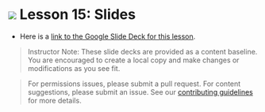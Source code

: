 
# ![](https://ga-dash.s3.amazonaws.com/production/assets/logo-9f88ae6c9c3871690e33280fcf557f33.png) Lesson 15: Slides

- Here is a [link to the Google Slide Deck for this lesson](https://docs.google.com/presentation/d/1227NIrOGjH8pc8hmY5CwyOkuiDB57aqrnDxZWAwcSQA/edit?usp=sharing).

> Instructor Note: These slide decks are provided as a content baseline. You are encouraged to create a local copy and make changes or modifications as you see fit.

> For permissions issues, please submit a pull request. For content suggestions, please submit an issue. See our [contributing guidelines](../../../../contributing.md) for more details.

